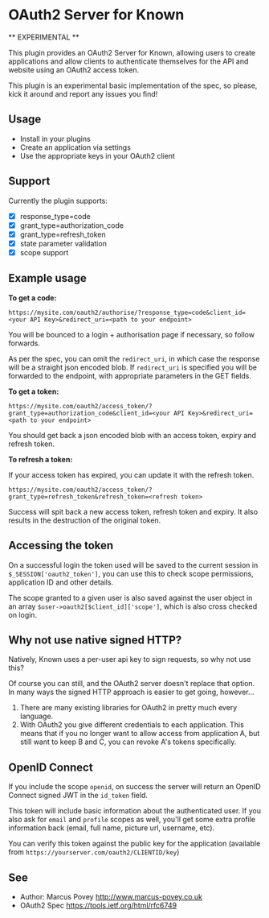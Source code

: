 OAuth2 Server for Known
=======================

** EXPERIMENTAL **

This plugin provides an OAuth2 Server for Known, allowing users to create applications 
and allow clients to authenticate themselves for the API and website using an OAuth2 access token.

This plugin is an experimental basic implementation of the spec, so please, kick it around and report 
any issues you find!

Usage
-----

* Install in your plugins
* Create an application via settings
* Use the appropriate keys in your OAuth2 client

Support
-------
Currently the plugin supports:

* [x] response_type=code
* [x] grant_type=authorization_code
* [x] grant_type=refresh_token
* [x] state parameter validation
* [x] scope support

Example usage
-------------

**To get a code:**

```https://mysite.com/oauth2/authorise/?response_type=code&client_id=<your API Key>&redirect_uri=<path to your endpoint>```

You will be bounced to a login + authorisation page if necessary, so follow forwards.

As per the spec, you can omit the ```redirect_uri```, in which case the response will be a straight json encoded blob. If ```redirect_uri``` is specified you will be
forwarded to the endpoint, with appropriate parameters in the GET fields.


**To get a token:**

```https://mysite.com/oauth2/access_token/?grant_type=authorization_code&client_id=<your API Key>&redirect_uri=<path to your endpoint>```

You should get back a json encoded blob with an access token, expiry and refresh token.


**To refresh a token:**

If your access token has expired, you can update it with the refresh token.

```https://mysite.com/oauth2/access_token/?grant_type=refresh_token&refresh_token=<refresh token>```

Success will spit back a new access token, refresh token and expiry. It also results in the destruction of the original token.


Accessing the token
-------------------

On a successful login the token used will be saved to the current session in ```$_SESSION['oauth2_token']```, you can use this to check scope permissions, application ID and other details.

The scope granted to a given user is also saved against the user object in an array ```$user->oauth2[$client_id]['scope']```, which is also cross checked on login.

Why not use native signed HTTP?
-------------------------------

Natively, Known uses a per-user api key to sign requests, so why not use this? 

Of course you can still, and the OAuth2 server doesn't replace that option. In many ways the signed HTTP approach is easier to get going, however...

1) There are many existing libraries for OAuth2 in pretty much every language.
2) With OAuth2 you give different credentials to each application. This means that if you no longer want to allow access from application A, but still want to keep B and C, you can revoke A's tokens specifically.

OpenID Connect
--------------

If you include the scope `openid`, on success the server will return an OpenID Connect signed JWT in the `id_token` field. 

This token will include basic information about the authenticated user. If you also ask for `email` and `profile` scopes as well, you'll get some extra profile information back (email, full name, picture url, username, etc). 

You can verify this token against the public key for the application (available from `https://yourserver.com/oauth2/CLIENTID/key`)

See
---
 * Author: Marcus Povey <http://www.marcus-povey.co.uk> 
 * OAuth2 Spec <https://tools.ietf.org/html/rfc6749>
